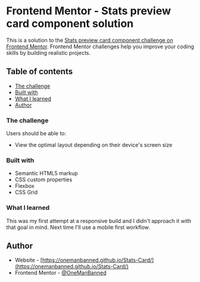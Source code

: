 # Frontend Mentor - Stats preview card component solution

This is a solution to the [Stats preview card component challenge on Frontend Mentor](https://www.frontendmentor.io/challenges/stats-preview-card-component-8JqbgoU62). Frontend Mentor challenges help you improve your coding skills by building realistic projects. 

## Table of contents

- [The challenge](#the-challenge)
- [Built with](#built-with)
- [What I learned](#what-i-learned)
- [Author](#author)

### The challenge

Users should be able to:

- View the optimal layout depending on their device's screen size

### Built with

- Semantic HTML5 markup
- CSS custom properties
- Flexbox
- CSS Grid

### What I learned

This was my first attempt at a responsive build and I didn't approach it with that goal in mind. Next time I'll use a mobile first workflow.

## Author

- Website - [https://onemanbanned.github.io/Stats-Card/](https://onemanbanned.github.io/Stats-Card/)
- Frontend Mentor - [@OneManBanned](https://www.frontendmentor.io/profile/OneManBanned)





